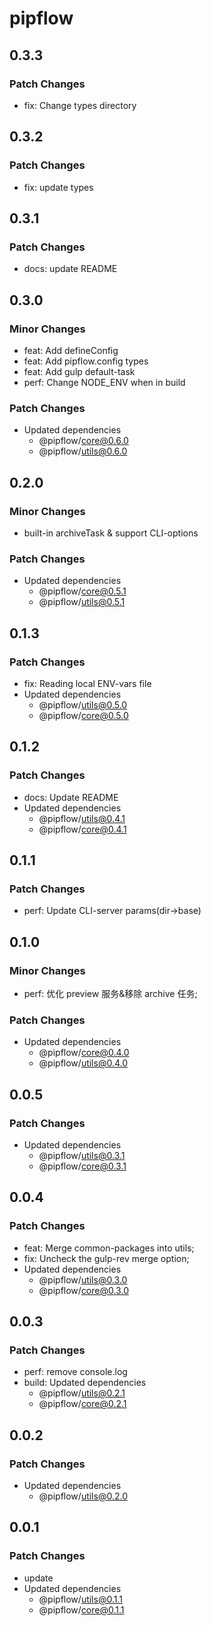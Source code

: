 # pipflow

## 0.3.3

### Patch Changes

- fix: Change types directory

## 0.3.2

### Patch Changes

- fix: update types

## 0.3.1

### Patch Changes

- docs: update README

## 0.3.0

### Minor Changes

- feat: Add defineConfig
- feat: Add pipflow.config types
- feat: Add gulp default-task
- perf: Change NODE_ENV when in build

### Patch Changes

- Updated dependencies
  - @pipflow/core@0.6.0
  - @pipflow/utils@0.6.0

## 0.2.0

### Minor Changes

- built-in archiveTask & support CLI-options

### Patch Changes

- Updated dependencies
  - @pipflow/core@0.5.1
  - @pipflow/utils@0.5.1

## 0.1.3

### Patch Changes

- fix: Reading local ENV-vars file
- Updated dependencies
  - @pipflow/utils@0.5.0
  - @pipflow/core@0.5.0

## 0.1.2

### Patch Changes

- docs: Update README
- Updated dependencies
  - @pipflow/utils@0.4.1
  - @pipflow/core@0.4.1

## 0.1.1

### Patch Changes

- perf: Update CLI-server params(dir->base)

## 0.1.0

### Minor Changes

- perf: 优化 preview 服务&移除 archive 任务;

### Patch Changes

- Updated dependencies
  - @pipflow/core@0.4.0
  - @pipflow/utils@0.4.0

## 0.0.5

### Patch Changes

- Updated dependencies
  - @pipflow/utils@0.3.1
  - @pipflow/core@0.3.1

## 0.0.4

### Patch Changes

- feat: Merge common-packages into utils;
- fix: Uncheck the gulp-rev merge option;
- Updated dependencies
  - @pipflow/utils@0.3.0
  - @pipflow/core@0.3.0

## 0.0.3

### Patch Changes

- perf: remove console.log
- build: Updated dependencies
  - @pipflow/utils@0.2.1
  - @pipflow/core@0.2.1

## 0.0.2

### Patch Changes

- Updated dependencies
  - @pipflow/utils@0.2.0

## 0.0.1

### Patch Changes

- update
- Updated dependencies
  - @pipflow/utils@0.1.1
  - @pipflow/core@0.1.1

